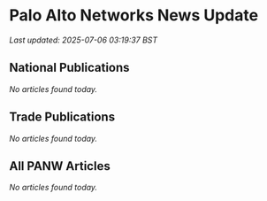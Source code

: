 # Palo Alto Networks News Update

_Last updated: 2025-07-06 03:19:37 BST_

## National Publications

_No articles found today._
## Trade Publications

_No articles found today._
## All PANW Articles

_No articles found today._
